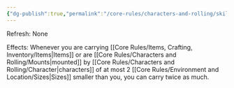 ```yaml
---
{"dg-publish":true,"permalink":"/core-rules/characters-and-rolling/skills-and-flaws/skill-list/might/rank-4/beast-of-burden/"}
---
```


Refresh: None

Effects:
Whenever you are carrying [[Core Rules/Items, Crafting, Inventory/Items\|Items]] or are [[Core Rules/Characters and Rolling/Mounts\|mounted]] by [[Core Rules/Characters and Rolling/Character\|characters]] of at most 2 [[Core Rules/Environment and Location/Sizes\|Sizes]] smaller than you, you can carry twice as much.
